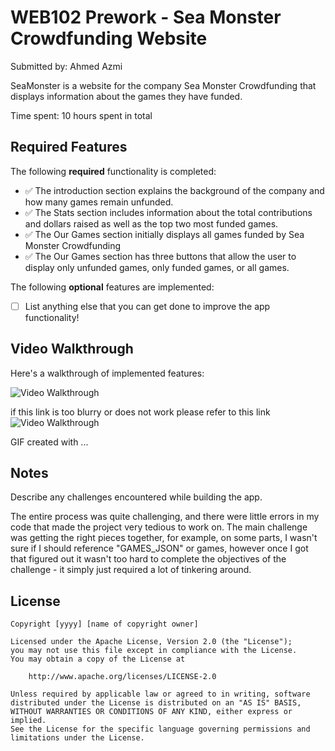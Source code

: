 # WEB102 Prework - Sea Monster Crowdfunding Website
Submitted by: Ahmed Azmi

SeaMonster is a website for the company Sea Monster Crowdfunding that displays information about the games they have funded.

Time spent: 10 hours spent in total

## Required Features

The following **required** functionality is completed:

* ✅  The introduction section explains the background of the company and how many games remain unfunded.
* ✅ The Stats section includes information about the total contributions and dollars raised as well as the top two most funded games.
* ✅ The Our Games section initially displays all games funded by Sea Monster Crowdfunding
* ✅ The Our Games section has three buttons that allow the user to display only unfunded games, only funded games, or all games.

The following **optional** features are implemented:

* [ ] List anything else that you can get done to improve the app functionality!



## Video Walkthrough

Here's a walkthrough of implemented features:

<img src='https://imgur.com/Kr7Ebtp' title='Prework' width='' alt='Video Walkthrough' />

if this link is too blurry or does not work please refer to this link
<img src='https://youtu.be/eCBQtdmbI6E' title='WEB102 Prework Walkthrough' width='' alt='Video Walkthrough' />

<!-- Replace this with whatever GIF tool you used! -->
GIF created with ...  
<!-- Recommended tools:
[Kap](https://getkap.co/) for macOS
[ScreenToGif](https://www.screentogif.com/) for Windows
[peek](https://github.com/phw/peek) for Linux. -->

## Notes

Describe any challenges encountered while building the app.

The entire process was quite challenging, and there were little errors in my code that made the project very tedious to work on. The main challenge was getting the right pieces together, for example, on some parts, I wasn't sure if I should reference "GAMES_JSON" or games, however once I got that figured out it wasn't too hard to complete the objectives of the challenge - it simply just required a lot of tinkering around. 

## License

    Copyright [yyyy] [name of copyright owner]

    Licensed under the Apache License, Version 2.0 (the "License");
    you may not use this file except in compliance with the License.
    You may obtain a copy of the License at

        http://www.apache.org/licenses/LICENSE-2.0

    Unless required by applicable law or agreed to in writing, software
    distributed under the License is distributed on an "AS IS" BASIS,
    WITHOUT WARRANTIES OR CONDITIONS OF ANY KIND, either express or implied.
    See the License for the specific language governing permissions and
    limitations under the License.
